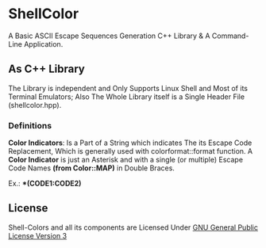 # ShellColor

A Basic ASCII Escape Sequences Generation C++ Library & A Command-Line Application.

## As C++ Library

The Library is independent and Only Supports Linux Shell and Most of its Terminal Emulators; Also The Whole Library itself is a Single Header File (shellcolor.hpp).

### Definitions

**Color Indicators**: Is a Part of a String which indicates The its Escape Code Replacement, Which is generally used with colorformat::format function. A **Color Indicator** is just an Asterisk and with a single (or multiple) Escape Code Names **(from Color::MAP)** in Double Braces.

Ex.: **\*(CODE1:CODE2)**

## License

Shell-Colors and all its components are Licensed Under [GNU General Public License Version 3](https://www.gnu.org/licenses/gpl-3.0.en.html)
